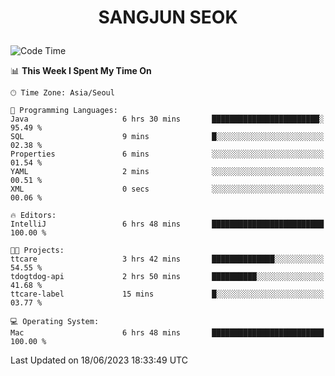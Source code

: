 <h1>
 <p align="center">
   SANGJUN SEOK
 </p>
</h1>

<!--START_SECTION:waka-->
![Code Time](http://img.shields.io/badge/Code%20Time-2%2C630%20hrs%208%20mins-blue)

📊 **This Week I Spent My Time On** 

```text
🕑︎ Time Zone: Asia/Seoul

💬 Programming Languages: 
Java                     6 hrs 30 mins       ████████████████████████░   95.49 % 
SQL                      9 mins              █░░░░░░░░░░░░░░░░░░░░░░░░   02.38 % 
Properties               6 mins              ░░░░░░░░░░░░░░░░░░░░░░░░░   01.54 % 
YAML                     2 mins              ░░░░░░░░░░░░░░░░░░░░░░░░░   00.51 % 
XML                      0 secs              ░░░░░░░░░░░░░░░░░░░░░░░░░   00.06 % 

🔥 Editors: 
IntelliJ                 6 hrs 48 mins       █████████████████████████   100.00 % 

🐱‍💻 Projects: 
ttcare                   3 hrs 42 mins       ██████████████░░░░░░░░░░░   54.55 % 
tdogtdog-api             2 hrs 50 mins       ██████████░░░░░░░░░░░░░░░   41.68 % 
ttcare-label             15 mins             █░░░░░░░░░░░░░░░░░░░░░░░░   03.77 % 

💻 Operating System: 
Mac                      6 hrs 48 mins       █████████████████████████   100.00 % 
```


 Last Updated on 18/06/2023 18:33:49 UTC
<!--END_SECTION:waka-->
